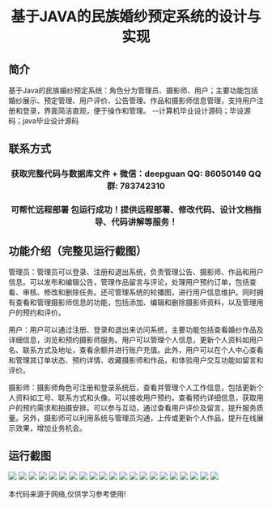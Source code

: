 <p><h1 align="center">基于JAVA的民族婚纱预定系统的设计与实现</h1></p>

## 简介
基于Java的民族婚纱预定系统：角色分为管理员、摄影师、用户；主要功能包括婚纱展示、预定管理、用户评价、公告管理、作品和摄影师信息管理，支持用户注册和登录，界面简洁直观，便于操作和管理。    --计算机毕业设计源码；毕设源码；java毕业设计源码


## 联系方式
<p><h3 align="center">获取完整代码与数据库文件 + 微信：deepguan QQ: 86050149 QQ群: 783742310</h3></p>
<p><h3 align="center">可帮忙远程部署 包运行成功！提供远程部署、修改代码、设计文档指导、代码讲解等服务！</h3></p>

## 功能介绍（完整见运行截图）
管理员：管理员可以登录、注册和退出系统，负责管理公告、摄影师、作品和用户信息。可以发布和编辑公告，管理作品留言与评论，处理用户预约订单，包括查看、审核、修改和删除任务。还可管理系统的轮播图，进行用户信息维护。同时拥有查看和管理摄影师信息的功能，包括添加、编辑和删除摄影师资料，以及管理用户的预约和评价。

用户：用户可以通过注册、登录和退出来访问系统，主要功能包括查看婚纱作品及详细信息，浏览和预约摄影师服务。用户可以管理个人信息，更新个人资料如用户名、联系方式及地址，查看余额并进行账户充值。此外，用户可以在个人中心查看和管理其订单状态、预约详情、收藏摄影师和作品，和体验用户交互功能如留言和评价。

摄影师：摄影师角色可注册和登录系统后，查看并管理个人工作信息，包括更新个人资料如工号、联系方式和头像。可以接收用户预约，查看预约详细信息，获取用户的预约需求和拍摄安排。可以参与互动，通过查看用户评价及留言，提升服务质量。另外，摄影师可以利用系统与管理员沟通，上传或更新个人作品，提升在线展示效果，增加业务机会。


## 运行截图
![](img/001.jpg)
![](img/002.jpg)
![](img/003.jpg)
![](img/004.jpg)
![](img/005.jpg)
![](img/006.jpg)
![](img/007.jpg)
![](img/008.jpg)
![](img/009.jpg)
![](img/010.jpg)
![](img/011.jpg)
![](img/012.jpg)
![](img/013.jpg)
![](img/014.jpg)
![](img/015.jpg)
![](img/016.jpg)
![](img/017.jpg)
![](img/018.jpg)
![](img/019.jpg)
![](img/020.jpg)
![](img/021.jpg)

<p>本代码来源于网络,仅供学习参考使用!</p>
